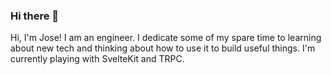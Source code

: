### Hi there 👋

Hi, I'm Jose!
I am an engineer.
I dedicate some of my spare time to learning about new tech and thinking about how to use it to build useful things.
I'm currently playing with SvelteKit and TRPC.

<!--
**M1NMAX/M1NMAX** is a ✨ _special_ ✨ repository because its `README.md` (this file) appears on your GitHub profile.

Here are some ideas to get you started:

- 🔭 I’m currently working on ...
- 🌱 I’m currently learning ...
- 👯 I’m looking to collaborate on ...
- 🤔 I’m looking for help with ...
- 💬 Ask me about ...
- 📫 How to reach me: ...
- 😄 Pronouns: ...
- ⚡ Fun fact: ...
-->
